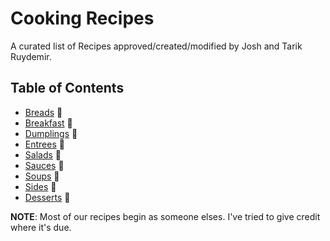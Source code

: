 # Cooking Recipes
A curated list of Recipes approved/created/modified by Josh and Tarik Ruydemir.

## Table of Contents

+ [Breads](breads) :bread:
+ [Breakfast](breakfast) :egg:
+ [Dumplings](dumplings) :sushi:
+ [Entrees](entrees) :spaghetti:
+ [Salads](salads) :leaves:
+ [Sauces](sauces) :custard:
+ [Soups](soups) :stew:
+ [Sides](sides) :rice:
+ [Desserts](desserts) :custard:

**NOTE**: Most of our recipes begin as someone elses. I've tried to give credit where it's due.
